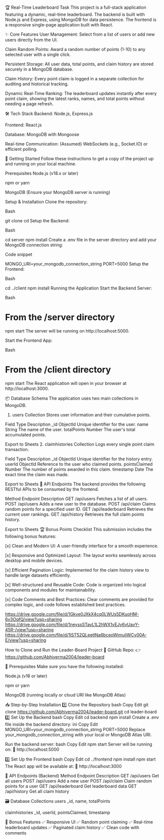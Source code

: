 🏆 Real-Time Leaderboard Task
This project is a full-stack application featuring a dynamic, real-time leaderboard. The backend is built with Node.js and Express, using MongoDB for data persistence. The frontend is a responsive single-page application built with React.

✨ Core Features
User Management: Select from a list of users or add new users directly from the UI.

Claim Random Points: Award a random number of points (1-10) to any selected user with a single click.

Persistent Storage: All user data, total points, and claim history are stored securely in a MongoDB database.

Claim History: Every point claim is logged in a separate collection for auditing and historical tracking.

Dynamic Real-Time Ranking: The leaderboard updates instantly after every point claim, showing the latest ranks, names, and total points without needing a page refresh.

🛠️ Tech Stack
Backend: Node.js, Express.js

Frontend: React.js

Database: MongoDB with Mongoose

Real-time Communication: (Assumed) WebSockets (e.g., Socket.IO) or efficient polling.

🚀 Getting Started
Follow these instructions to get a copy of the project up and running on your local machine.

Prerequisites
Node.js (v18.x or later)

npm or yarn

MongoDB (Ensure your MongoDB server is running)

Setup & Installation
Clone the repository:

Bash

git clone <your-repository-link>
cd <repository-name>
Setup the Backend:

Bash

cd server
npm install
Create a .env file in the server directory and add your MongoDB connection string:

Code snippet

MONGO_URI=your_mongodb_connection_string
PORT=5000
Setup the Frontend:

Bash

cd ../client
npm install
Running the Application
Start the Backend Server:

Bash

# From the /server directory
npm start
The server will be running on http://localhost:5000.

Start the Frontend App:

Bash

# From the /client directory
npm start
The React application will open in your browser at http://localhost:3000.

📦 Database Schema
The application uses two main collections in MongoDB.

1. users Collection
Stores user information and their cumulative points.

Field	Type	Description
_id	ObjectId	Unique identifier for the user.
name	String	The name of the user.
totalPoints	Number	The user's total accumulated points.

Export to Sheets
2. claimhistories Collection
Logs every single point claim transaction.

Field	Type	Description
_id	ObjectId	Unique identifier for the history entry.
userId	ObjectId	Reference to the user who claimed points.
pointsClaimed	Number	The number of points awarded in this claim.
timestamp	Date	The exact time the claim was made.

Export to Sheets
🔌 API Endpoints
The backend provides the following RESTful APIs to be consumed by the frontend.

Method	Endpoint	Description
GET	/api/users	Fetches a list of all users.
POST	/api/users	Adds a new user to the database.
POST	/api/claim	Claims random points for a specified user ID.
GET	/api/leaderboard	Retrieves the current user rankings.
GET	/api/history	Retrieves the full claim points history.

Export to Sheets
🏆 Bonus Points Checklist
This submission includes the following bonus features:

[x] Clean and Modern UI: A user-friendly interface for a smooth experience.

[x] Responsive and Optimized Layout: The layout works seamlessly across desktop and mobile devices.

[x] Efficient Pagination Logic: Implemented for the claim history view to handle large datasets efficiently.

[x] Well-structured and Reusable Code: Code is organized into logical components and modules for maintainability.

[x] Code Comments and Best Practices: Clear comments are provided for complex logic, and code follows established best practices.

https://drive.google.com/file/d/1Gkve0JXkX4cq0LWUs5DKuoHM-6v3OqfQ/view?usp=sharing
https://drive.google.com/file/d/1neyssSTayL1L2hWX1vEJy6vUavY-45R-/view?usp=sharing
https://drive.google.com/file/d/1lST52QLeetlNa6bceoWjmuliWCy00A-E/view?usp=sharing

How to Clone and Run the Leader-Board Project
🔗 GitHub Repo:
👉 https://github.com/Abhiverma2004/leader-board

🚀 Prerequisites
Make sure you have the following installed:

Node.js (v18 or later)

npm or yarn

MongoDB (running locally or cloud URI like MongoDB Atlas)

📥 Step-by-Step Installation
1️⃣ Clone the Repository
bash
Copy
Edit
git clone https://github.com/Abhiverma2004/leader-board.git
cd leader-board
2️⃣ Set Up the Backend
bash
Copy
Edit
cd backend
npm install
Create a .env file inside the backend directory:
ini
Copy
Edit
MONGO_URI=your_mongodb_connection_string
PORT=5000
Replace your_mongodb_connection_string with your local or MongoDB Atlas URI.

Run the backend server:
bash
Copy
Edit
npm start
Server will be running on:
📍 http://localhost:5000

3️⃣ Set Up the Frontend
bash
Copy
Edit
cd ../frontend
npm install
npm start
The React app will be available at:
📍 http://localhost:3000

📡 API Endpoints (Backend)
Method	Endpoint	Description
GET	/api/users	Get all users
POST	/api/users	Add a new user
POST	/api/claim	Claim random points for a user
GET	/api/leaderboard	Get leaderboard data
GET	/api/history	Get all claim history

🗃️ Database Collections
users
_id, name, totalPoints

claimhistories
_id, userId, pointsClaimed, timestamp

🎁 Bonus Features
✅ Responsive UI
✅ Random point claiming
✅ Real-time leaderboard updates
✅ Paginated claim history
✅ Clean code with comments

